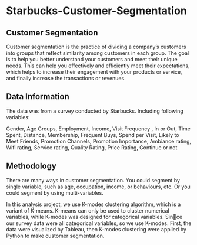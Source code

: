 # Starbucks-Customer-Segmentation

## Customer Segmentation
Customer segmentation is the practice of dividing a company’s customers into groups that reflect similarity among customers in each group.
The goal is to help you better understand your customers and meet their unique needs. This can help you effectively and efficiently meet their expectations, which helps to increase their engagement with your products or service, and finally increase the transactions or revenues.

## Data Information
The data was from a survey conducted by Starbucks. Including following variables:

Gender, Age Groups, Employment, Income, Visit Frequency , In or Out, Time Spent, Distance, Membership, Frequent Buys, Spend per Visit, Likely to Meet Friends, Promotion Channels, Promotion Importance, Ambiance rating, Wifi rating, Service rating, Quality Rating, Price Rating, Continue or not

## Methodology
There are many ways in customer segmentation. You could segment by single variable, such as age, occupation, income, or behaviours, etc. Or you could segment by using multi-variables. 

In this analysis project, we use K-modes clustering algorithm, which is a variant of K-means. K-means can only be used to cluster numerical variables, while K-modes was designed for categorical variables. Since our survey data were all categorical variables, so we use K-modes.
First, the data were visualized by Tableau, then K-modes clustering were applied by Python to make customer segmentation.

